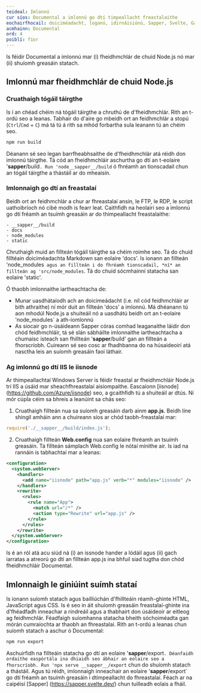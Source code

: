 ```yaml
---
teideal: Imlonnú
cur síos: Documental a imlonnú go dtí timpeallacht freastalaithe
eochairfhocail: doiciméadacht, loganú, idirnáisiúnú, Sapper, Svelte, Gaois, Fiontar & Scoil na Gaeilge, DCU
acmhainn: Documental
ord: 4
poiblí: fíor
---
```


Is féidir Documental a imlonnú mar (i) fheidhmchlár de chuid Node.js nó mar (ii) shuíomh greasáin statach.

## Imlonnú mar fheidhmchlár de chuid Node.js

### Cruathaigh tógáil táirgthe

Is í an chéad chéim ná tógáil táirgthe a chruthú de d'fheidhmchlár. Rith an t-ordú seo a leanas. Tabhair do d'aire go mbeidh ort an feidhmchlár a stopú (`Ctrl`/`Cmd` + `C`) má tá tú á rith sa mhód forbartha sula leanann tú an chéim seo.

```cmd
npm run build
```

Déanann sé seo legan barrfheabhsaithe de d'fheidhmchlár atá réidh don imlonnú táirgthe. Tá cód an fheidhmchláir aschurtha go dtí an t-eolaire '__sapper__/build`. Run 'node__sapper__/build` ó fhréamh an tionscadail chun an tógáil táirgthe a thástáil ar do mheaisín.
### Imlonnaigh go dtí an freastalaí

Beidh ort an feidhmchlár a chur ar fhreastalaí ansin, le FTP, le RDP, le script uathoibríoch nó cibé modh is fearr leat.
Caithfidh na heolairí seo a imlonnú go dtí fréamh an tsuímh greasáin ar do thimpeallacht freastalaithe:
```
- __sapper__/build
- docs
- node_modules
- static
```

Chruthaigh muid an fillteán tógáil táirgthe sa chéim roimhe seo. Tá do chuid filltéain doiciméadachta Markdown san eolaire 'docs'. Is ionann an fillteán 'node_modules` agus an fillteán i do fhréamh tionscadail, *ní* an fillteán ag 'src/node_modules`. Tá do chuid sócmhainní statacha san eolaire 'static'.

Ó thaobh imlonnaithe iartheachtacha de:

- Munar uasdhátaíodh ach an doicimeádacht (i.e. níl cód feidhmchláir ar bith athraithe) ní mór duit an fillteán 'docs' a imlonnú. Má dhéanann tú aon mhodúl Node.js a shuiteáil nó a uasdhátú beidh ort an t-eolaire 'node_modules` a ath-iomlonnú
- As siocair go n-úsáideann Sapper córas comhad leaganaithe láidir don chód feidhmchláir, tá sé slán sábháilte imlonnaithe iartheachtacha a chumaisc isteach san fhillteán '__sapper__/build' gan an fillteán a fhorscríobh. Cuireann sé seo cosc ar fhadhbanna do na húsaideoirí atá nasctha leis an suíomh greasáin faoi láthair.
### Ag imlonnú go dtí IIS le iisnode

Ar thimpeallachtaí Windows Server is féidir freastal ar fheidhmchláir Node.js trí IIS a úsáid mar sheachfhreastalaí aisiompaithe. Eascaíonn [iisnode] (https://github.com/Azure/iisnode) seo, a gcaithfidh tú a shuiteáil ar dtús. Ní mór cúpla céim sa bhreis a leanúint sa chás seo:
1. Cruathaigh fillteán nua sa suíomh greasáin darb ainm **app.js**. Beidh líne shingil amháin ann a chuireann síos ar chód taobh-freastalaí mar: 
  ```js
  require('./__sapper__/build/index.js');
  ```

2. Cruathaigh fillteán **Web.config** nua san eolaire fhréamh an tsuímh greasáin. Tá fillteán sámplach Web.config le nótaí mínithe air. Is iad na rannáin is tabhachtaí mar a leanas:

  ```xml
  <configuration>
    <system.webServer>
      <handlers>
        <add name="iisnode" path="app.js" verb="*" modules="iisnode" />
      </handlers>
      <rewrite>
        <rules>
          <rule name="App">
            <match url="/*" />
            <action type="Rewrite" url="app.js" />
          </rule>
        </rules>
      </rewrite>
    </system.webServer>
  </configuration>
  ```

  Is é an ról atá acu siúd ná (i) an issnode hander a lódáil agus (ii) gach iarratas a atreorú go dtí an fillteán app.js ina bhfuil siad tugtha don chód fheidhmchláir Documental.
## Imlonnaigh le giniúint suímh stataí

Is ionann suíomh statach agus bailliúchán d'fhillteáin réamh-ghinte HTML, JavaScript agus CSS. Is é seo in áit shuíomh greasáin freastalaí-ghinte ina d'fhéadfadh inneachar a rindreáil agus a thabhairt don úsáideoir ar eitleog ag feidhmchlár. Féadfaigh suíomhanna statacha bheith sóchoiméadta gan mórán cumraíochta ar thaobh an fhreastalaí. 
Rith an t-ordú a leanas chun suíomh statach a aschur ó Documental:
```cmd
npm run export
```

Aschuirfidh na fillteáin statacha go dtí an eolaire '__sapper__/export`. Déanfaidh ordaithe easpórtála ina dhiaidh seo ábhair an eolaire seo a fhorscríobh.
Run 'npx serve __sapper__/export` chun do shuíomh statach a thástáil.
Agus tú réidh, imlonnaigh inneachair an eolaire '__sapper__/export` go dtí fréamh an tsuímh greasáin i dtimpeallacht do fhreastalaí.
Féach ar na caipéisí  [Sapper] (https://sapper.svelte.dev/) chun tuilleadh eolais a fháil.
